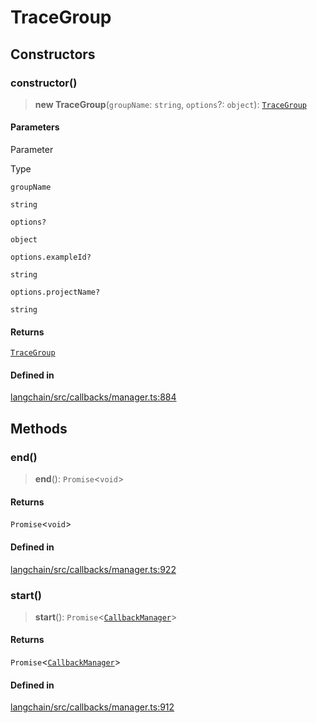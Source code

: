 TraceGroup
==========

Constructors[​](#constructors "Direct link to Constructors")
------------------------------------------------------------

### constructor()[​](#constructor "Direct link to constructor()")

> **new TraceGroup**(`groupName`: `string`, `options`?: `object`): [`TraceGroup`](/docs/api/callbacks/classes/TraceGroup)

#### Parameters[​](#parameters "Direct link to Parameters")

Parameter

Type

`groupName`

`string`

`options?`

`object`

`options.exampleId?`

`string`

`options.projectName?`

`string`

#### Returns[​](#returns "Direct link to Returns")

[`TraceGroup`](/docs/api/callbacks/classes/TraceGroup)

#### Defined in[​](#defined-in "Direct link to Defined in")

[langchain/src/callbacks/manager.ts:884](https://github.com/hwchase17/langchainjs/blob/46e1734/langchain/src/callbacks/manager.ts#L884)

Methods[​](#methods "Direct link to Methods")
---------------------------------------------

### end()[​](#end "Direct link to end()")

> **end**(): `Promise`<`void`\>

#### Returns[​](#returns-1 "Direct link to Returns")

`Promise`<`void`\>

#### Defined in[​](#defined-in-1 "Direct link to Defined in")

[langchain/src/callbacks/manager.ts:922](https://github.com/hwchase17/langchainjs/blob/46e1734/langchain/src/callbacks/manager.ts#L922)

### start()[​](#start "Direct link to start()")

> **start**(): `Promise`<[`CallbackManager`](/docs/api/callbacks/classes/CallbackManager)\>

#### Returns[​](#returns-2 "Direct link to Returns")

`Promise`<[`CallbackManager`](/docs/api/callbacks/classes/CallbackManager)\>

#### Defined in[​](#defined-in-2 "Direct link to Defined in")

[langchain/src/callbacks/manager.ts:912](https://github.com/hwchase17/langchainjs/blob/46e1734/langchain/src/callbacks/manager.ts#L912)